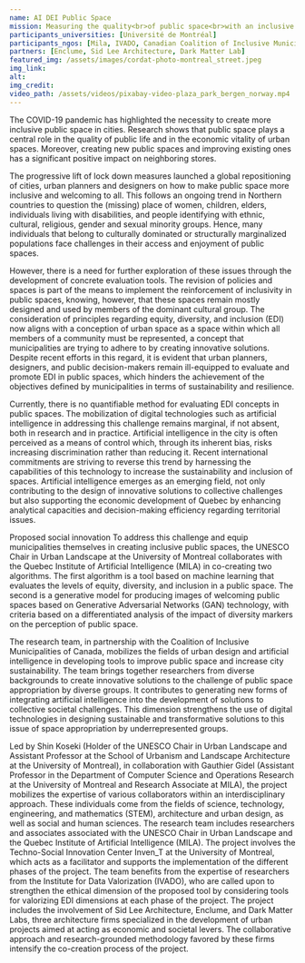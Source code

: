 ```yaml
---
name: AI DEI Public Space
mission: Measuring the quality<br>of public space<br>with an inclusive AI
participants_universities: [Université de Montréal]
participants_ngos: [Mila, IVADO, Canadian Coalition of Inclusive Municipalities, UNESCO]
partners: [Enclume, Sid Lee Architecture, Dark Matter Lab]
featured_img: /assets/images/cordat-photo-montreal_street.jpeg
img_link: 
alt:
img_credit:
video_path: /assets/videos/pixabay-video-plaza_park_bergen_norway.mp4
---
```

The COVID-19 pandemic has highlighted the necessity to create more inclusive public space in cities. Research shows that public space plays a central role in the quality of public life and in the economic vitality of urban spaces. Moreover, creating new public spaces and improving existing ones has a significant positive impact on neighboring stores. 

The progressive lift of lock down measures launched a global repositioning of cities, urban planners and designers on how to make public space more inclusive and welcoming to all. This follows an ongoing trend in Northern countries to question the (missing) place of women, children, elders, individuals living with disabilities, and people identifying with ethnic, cultural, religious, gender and sexual minority groups. Hence, many individuals that belong to culturally dominated or structurally marginalized populations face challenges in their access and enjoyment of public spaces. 

However, there is a need for further exploration of these issues through the development of concrete evaluation tools. The revision of policies and spaces is part of the means to implement the reinforcement of inclusivity in public spaces, knowing, however, that these spaces remain mostly designed and used by members of the dominant cultural group. The consideration of principles regarding equity, diversity, and inclusion (EDI) now aligns with a conception of urban space as a space within which all members of a community must be represented, a concept that municipalities are trying to adhere to by creating innovative solutions. Despite recent efforts in this regard, it is evident that urban planners, designers, and public decision-makers remain ill-equipped to evaluate and promote EDI in public spaces, which hinders the achievement of the objectives defined by municipalities in terms of sustainability and resilience.

Currently, there is no quantifiable method for evaluating EDI concepts in public spaces. The mobilization of digital technologies such as artificial intelligence in addressing this challenge remains marginal, if not absent, both in research and in practice. Artificial intelligence in the city is often perceived as a means of control which, through its inherent bias, risks increasing discrimination rather than reducing it. Recent international commitments are striving to reverse this trend by harnessing the capabilities of this technology to increase the sustainability and inclusion of spaces. Artificial intelligence emerges as an emerging field, not only contributing to the design of innovative solutions to collective challenges but also supporting the economic development of Quebec by enhancing analytical capacities and decision-making efficiency regarding territorial issues.

Proposed social innovation
To address this challenge and equip municipalities themselves in creating inclusive public spaces, the UNESCO Chair in Urban Landscape at the University of Montreal collaborates with the Quebec Institute of Artificial Intelligence (MILA) in co-creating two algorithms. The first algorithm is a tool based on machine learning that evaluates the levels of equity, diversity, and inclusion in a public space. The second is a generative model for producing images of welcoming public spaces based on Generative Adversarial Networks (GAN) technology, with criteria based on a differentiated analysis of the impact of diversity markers on the perception of public space.

The research team, in partnership with the Coalition of Inclusive Municipalities of Canada, mobilizes the fields of urban design and artificial intelligence in developing tools to improve public space and increase city sustainability. The team brings together researchers from diverse backgrounds to create innovative solutions to the challenge of public space appropriation by diverse groups. It contributes to generating new forms of integrating artificial intelligence into the development of solutions to collective societal challenges. This dimension strengthens the use of digital technologies in designing sustainable and transformative solutions to this issue of space appropriation by underrepresented groups.

Led by Shin Koseki (Holder of the UNESCO Chair in Urban Landscape and Assistant Professor at the School of Urbanism and Landscape Architecture at the University of Montreal), in collaboration with Gauthier Gidel (Assistant Professor in the Department of Computer Science and Operations Research at the University of Montreal and Research Associate at MILA), the project mobilizes the expertise of various collaborators within an interdisciplinary approach. These individuals come from the fields of science, technology, engineering, and mathematics (STEM), architecture and urban design, as well as social and human sciences. The research team includes researchers and associates associated with the UNESCO Chair in Urban Landscape and the Quebec Institute of Artificial Intelligence (MILA). The project involves the Techno-Social Innovation Center Inven_T at the University of Montreal, which acts as a facilitator and supports the implementation of the different phases of the project. The team benefits from the expertise of researchers from the Institute for Data Valorization (IVADO), who are called upon to strengthen the ethical dimension of the proposed tool by considering tools for valorizing EDI dimensions at each phase of the project. The project includes the involvement of Sid Lee Architecture, Enclume, and Dark Matter Labs, three architecture firms specialized in the development of urban projects aimed at acting as economic and societal levers. The collaborative approach and research-grounded methodology favored by these firms intensify the co-creation process of the project.